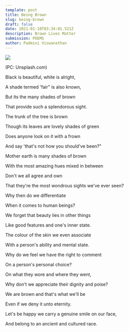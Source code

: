 ```yaml
---
template: post
title: Being Brown
slug: being-brown
draft: false
date: 2021-01-10T03:34:01.521Z
description: Brown Lives Matter
submission: POEMS
author: Padmini Viswanathan
---
```

![](/media/photo-1514907161513-1f1631a84140.jpeg)

(PC: Unsplash.com)

Black is beautiful, white is alright,

A shade termed 'fair" is also known,

But its the many shades of brown

That provide such a splendorous sight.

The trunk of the tree is brown

Though its leaves are lovely shades of green

Does anyone look on it with a frown

And say 'that's not how you should've been?"

Mother earth is many shades of brown

With the most amazing hues mixed in between

Don't we all agree and own

That they're the most wondrous sights we've ever seen?

Why then do we differentiate

When it comes to human beings?

We forget that beauty lies in other things

Like good features and one's inner state.

The colour of the skin we even associate

With a person's ability and mental state.

Why do we feel we have the right to comment

On a person's personal choice?

On what they wore and where they went,

Why don't we appreciate their dignity and poise?

We are brown and that's what we'll be

Even if we deny it unto eternity.

Let's be happy we carry a genuine smile on our face,

And belong to an ancient and cultured race.